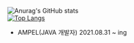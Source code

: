 ![Anurag's GitHub stats](https://github-readme-stats.vercel.app/api?username=heum-ji&show_icons=true&theme=radical)  
[![Top Langs](https://github-readme-stats.vercel.app/api/top-langs/?username=heum-ji&layout=compact)](https://github.com/heum-ji/github-readme-stats)  

- AMPEL(JAVA 개발자) 2021.08.31 ~ ing
